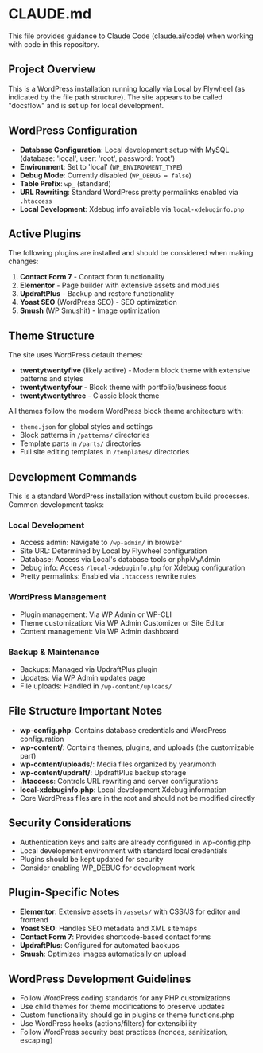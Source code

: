 # CLAUDE.md

This file provides guidance to Claude Code (claude.ai/code) when working with code in this repository.

## Project Overview

This is a WordPress installation running locally via Local by Flywheel (as indicated by the file path structure). The site appears to be called "docsflow" and is set up for local development.

## WordPress Configuration

- **Database Configuration**: Local development setup with MySQL (database: 'local', user: 'root', password: 'root')
- **Environment**: Set to 'local' (`WP_ENVIRONMENT_TYPE`)
- **Debug Mode**: Currently disabled (`WP_DEBUG = false`)
- **Table Prefix**: `wp_` (standard)
- **URL Rewriting**: Standard WordPress pretty permalinks enabled via `.htaccess`
- **Local Development**: Xdebug info available via `local-xdebuginfo.php`

## Active Plugins

The following plugins are installed and should be considered when making changes:

1. **Contact Form 7** - Contact form functionality
2. **Elementor** - Page builder with extensive assets and modules
3. **UpdraftPlus** - Backup and restore functionality
4. **Yoast SEO** (WordPress SEO) - SEO optimization
5. **Smush** (WP Smushit) - Image optimization

## Theme Structure

The site uses WordPress default themes:
- **twentytwentyfive** (likely active) - Modern block theme with extensive patterns and styles
- **twentytwentyfour** - Block theme with portfolio/business focus
- **twentytwentythree** - Classic block theme

All themes follow the modern WordPress block theme architecture with:
- `theme.json` for global styles and settings
- Block patterns in `/patterns/` directories
- Template parts in `/parts/` directories
- Full site editing templates in `/templates/` directories

## Development Commands

This is a standard WordPress installation without custom build processes. Common development tasks:

### Local Development
- Access admin: Navigate to `/wp-admin/` in browser
- Site URL: Determined by Local by Flywheel configuration
- Database: Access via Local's database tools or phpMyAdmin
- Debug info: Access `/local-xdebuginfo.php` for Xdebug configuration
- Pretty permalinks: Enabled via `.htaccess` rewrite rules

### WordPress Management
- Plugin management: Via WP Admin or WP-CLI
- Theme customization: Via WP Admin Customizer or Site Editor
- Content management: Via WP Admin dashboard

### Backup & Maintenance
- Backups: Managed via UpdraftPlus plugin
- Updates: Via WP Admin updates page
- File uploads: Handled in `/wp-content/uploads/`

## File Structure Important Notes

- **wp-config.php**: Contains database credentials and WordPress configuration
- **wp-content/**: Contains themes, plugins, and uploads (the customizable part)
- **wp-content/uploads/**: Media files organized by year/month
- **wp-content/updraft/**: UpdraftPlus backup storage
- **.htaccess**: Controls URL rewriting and server configurations
- **local-xdebuginfo.php**: Local development Xdebug information
- Core WordPress files are in the root and should not be modified directly

## Security Considerations

- Authentication keys and salts are already configured in wp-config.php
- Local development environment with standard local credentials
- Plugins should be kept updated for security
- Consider enabling WP_DEBUG for development work

## Plugin-Specific Notes

- **Elementor**: Extensive assets in `/assets/` with CSS/JS for editor and frontend
- **Yoast SEO**: Handles SEO metadata and XML sitemaps
- **Contact Form 7**: Provides shortcode-based contact forms
- **UpdraftPlus**: Configured for automated backups
- **Smush**: Optimizes images automatically on upload

## WordPress Development Guidelines

- Follow WordPress coding standards for any PHP customizations
- Use child themes for theme modifications to preserve updates
- Custom functionality should go in plugins or theme functions.php
- Use WordPress hooks (actions/filters) for extensibility
- Follow WordPress security best practices (nonces, sanitization, escaping)